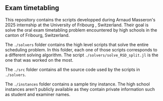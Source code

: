 ## Exam timetabling

This repository contains the scripts developped during Arnaud Masseron's 2025 internship at the University of Fribourg , Switzerland. Their goal is solve the oral exam timetabling problem encountered by high schools in the canton of Fribourg, Switzerland.

The `./solvers` folder contains the high level scripts that solve the entire scheduling problem. In this folder, each one of those scripts corresponds to a different solving algorithm. The script `./solvers/solve_RSD_split.jl` is the one that was worked on the most.

The `./src` folder contains all the source code used by the scripts in `./solvers`.

The `./instances` folder contains a sample tiny instance. The high school instances aren't publicly available as they contain private information such as student and examiner names.
